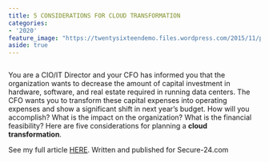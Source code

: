 ```yaml
---
title: 5 CONSIDERATIONS FOR CLOUD TRANSFORMATION
categories:
- '2020'
feature_image: "https://twentysixteendemo.files.wordpress.com/2015/11/post.png"
aside: true
---
```


<div class="wp-block-image"><figure class="aligncenter size-large"><img src="https://captainhyperscaler.files.wordpress.com/2020/02/image-1.png?w=300" alt="" class="wp-image-398"/></figure></div>


You are a CIO/IT Director and your CFO has informed you that the organization wants to decrease the amount of capital investment in hardware, software, and real estate required in running data centers. The CFO wants you to transform these capital expenses into operating expenses and show a significant shift in next year’s budget. How will you accomplish? What is the impact on the organization? What is the financial feasibility? Here are five considerations for planning a <strong>cloud transformation</strong>.


See my full article <a rel="noreferrer noopener" aria-label="HERE (opens in a new tab)" href="https://www.secure-24.com/multi-cloud-transformation/" target="_blank">HERE</a>. Written and published for Secure-24.com